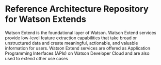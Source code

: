 # Reference Architecture Repository for Watson Extends

Watson Extend is the foundational layer of Watson. Watson Extend services provide low-level feature extraction capabilities that take broad or unstructured data and create meaningful, actionable, and valuable information for users. Watson Extend services are offered as Application Programming Interfaces (APIs) on Watson Developer Cloud and are also used to extend other use cases
